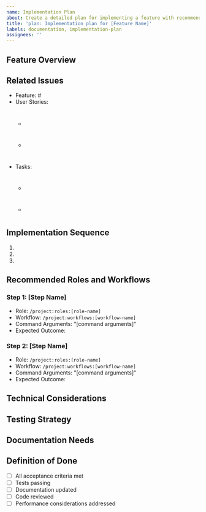 ```yaml
---
name: Implementation Plan
about: Create a detailed plan for implementing a feature with recommended roles and workflows
title: 'plan: Implementation plan for [Feature Name]'
labels: documentation, implementation-plan
assignees: ''
---
```


## Feature Overview

<!-- Brief description of the feature being implemented -->

## Related Issues

<!-- Link to the feature issue and associated user stories and tasks -->

- Feature: #
- User Stories:
  - # 
  - # 
- Tasks:
  - # 
  - # 

## Implementation Sequence

<!-- Ordered list of implementation steps with dependencies noted -->

1.
2.
3.

## Recommended Roles and Workflows

<!-- Specific custom slash commands to use for each implementation step -->

### Step 1: [Step Name]

- Role: `/project:roles:[role-name]`
- Workflow: `/project:workflows:[workflow-name]`
- Command Arguments: "[command arguments]"
- Expected Outcome:

### Step 2: [Step Name]

- Role: `/project:roles:[role-name]`
- Workflow: `/project:workflows:[workflow-name]`
- Command Arguments: "[command arguments]"
- Expected Outcome:

## Technical Considerations

<!-- Important technical details to keep in mind during implementation -->

## Testing Strategy

<!-- Approach for testing the implemented feature -->

## Documentation Needs

<!-- Documentation that should be created or updated -->

## Definition of Done

<!-- Specific criteria that must be met for this feature to be considered complete -->

- [ ] All acceptance criteria met
- [ ] Tests passing
- [ ] Documentation updated
- [ ] Code reviewed
- [ ] Performance considerations addressed

